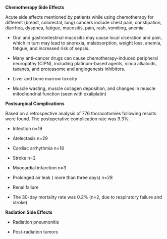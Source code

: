 **Chemotherapy Side Effects**

Acute side effects mentioned by patients while using chemotherapy for different (breast, colorectal, lung) cancers include chest pain, constipation, diarrhea, dyspnea, fatigue, mucositis, pain, rash, vomiting, anemia.

- Oral and gastrointestinal mucositis may cause local ulceration and pain, which in turn may lead to anorexia, malabsorption, weight loss, anemia, fatigue, and increased risk of sepsis.

- Many anti-cancer drugs can cause chemotherapy-induced peripheral neuropathy (CIPN), including platinum-based agents, vinca alkaloids, taxanes, and proteasome and angiogenesis inhibitors.

- Liver and bone marrow toxicity

- Muscle wasting, muscle collagen deposition, and changes in muscle mitochondrial function (seen with oxaliplatin)

**Postsurgical Complications**

Based on a retrospective analysis of 776 thoracotomies following results were found. The postoperative complication rate was 9.3%.

- Infection n=19

- Atelectasis n=29

- Cardiac arrhythmia n=18

- Stroke n=2

- Myocardial infarction n=3

- Prolonged air leak ( more than three days) n=28

- Renal failure

- The 30-day mortality rate was 0.2% (n=2, due to respiratory failure and stroke).

**Radiation Side Effects**

- Radiation pneumonitis

- Post-radiation tumors